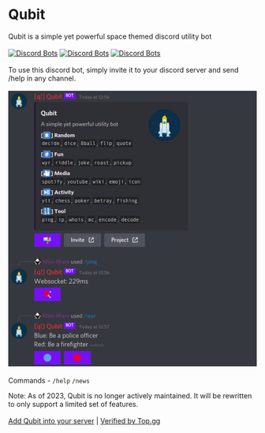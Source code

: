 # Qubit
Qubit is a simple yet powerful space themed discord utility bot</br></br>
[![Discord Bots](https://top.gg/api/widget/status/826031374766440459.svg)](https://top.gg/bot/826031374766440459)
[![Discord Bots](https://top.gg/api/widget/servers/826031374766440459.svg)](https://top.gg/bot/826031374766440459)
[![Discord Bots](https://top.gg/api/widget/owner/826031374766440459.svg)](https://top.gg/bot/826031374766440459)</br></br>
To use this discord bot, simply invite it to your discord server and send /help in any channel.</br></br>
![](usage.png)</br></br>
Commands - `/help` `/news`</br>
<!-- More improvements will be added frequently!!</br></br> -->
Note: As of 2023, Qubit is no longer actively maintained. It will be rewritten to only support a limited set of features.</br></br>
 [Add Qubit into your server](https://dsc.gg/qubit) | [Verified by Top.gg](https://top.gg/bot/826031374766440459)
